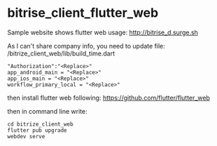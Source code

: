 # bitrise_client_flutter_web
Sample website shows flutter web usage: http://bitrise_d.surge.sh

As I can't share company info, you need to update file: /bitrize_client_web/lib/build_time.dart 

```
"Authorization":"<Replace>"
app_android_main = "<Replace>"
app_ios_main = "<Replace>"
workflow_primary_local = "<Replace>"
  ```
then install flutter web following: https://github.com/flutter/flutter_web


then in command line write:

```
cd bitrize_client_web
flutter pub upgrade
webdev serve
```
